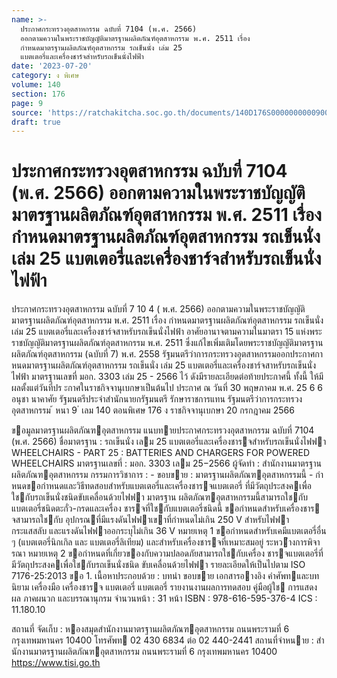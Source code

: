 ```yaml
---
name: >-
  ประกาศกระทรวงอุตสาหกรรม ฉบับที่ 7104 (พ.ศ. 2566)
  ออกตามความในพระราชบัญญัติมาตรฐานผลิตภัณฑ์อุตสาหกรรม พ.ศ. 2511 เรื่อง
  กำหนดมาตรฐานผลิตภัณฑ์อุตสาหกรรม รถเข็นนั่ง เล่ม 25
  แบตเตอรี่และเครื่องชาร์จสำหรับรถเข็นนั่งไฟฟ้า
date: '2023-07-20'
category: ง พิเศษ
volume: 140
section: 176
page: 9
source: 'https://ratchakitcha.soc.go.th/documents/140D176S0000000000900.pdf'
draft: true
---
```


# ประกาศกระทรวงอุตสาหกรรม ฉบับที่ 7104 (พ.ศ. 2566) ออกตามความในพระราชบัญญัติมาตรฐานผลิตภัณฑ์อุตสาหกรรม พ.ศ. 2511 เรื่อง กำหนดมาตรฐานผลิตภัณฑ์อุตสาหกรรม รถเข็นนั่ง เล่ม 25 แบตเตอรี่และเครื่องชาร์จสำหรับรถเข็นนั่งไฟฟ้า

ประกาศกระทรวงอุตสาหกรรม ฉบับที่ 7 10 4 ( พ.ศ. 2566) ออกตามความในพระราชบัญญัติมาตรฐานผลิตภัณฑ์อุตสาหกรรม พ.ศ. 2511 เรื่อง กำหนดมาตรฐานผลิตภัณฑ์อุตสาหกรรม รถเข็นนั่ง เล่ม 25 แบตเตอรี่และเครื่องชาร์จสาหรับรถเข็นนั่งไฟฟ้า อาศัยอานาจตามความในมาตรา 15 แห่งพระราชบัญญัติมาตรฐานผลิตภัณฑ์อุตสาหกรรม พ.ศ. 2511 ซึ่งแก้ไขเพิ่มเติมโดยพระราชบัญญัติมาตรฐานผลิตภัณฑ์อุตสาหกรรม (ฉบับที่ 7) พ.ศ. 2558 รัฐมนตรีว่าการกระทรวงอุตสาหกรรมออกประกาศกาหนดมาตรฐานผลิตภัณฑ์อุตสาหกรรม รถเข็นนั่ง เล่ม 25 แบตเตอรี่และเครื่องชาร์จสาหรับรถเข็นนั่งไฟฟ้า มาตรฐานเลขที่ มอก. 3303 เล่ม 25 - 2566 ไว้ ดังมีรายละเอียดต่อท้ายประกาศนี้ ทั้งนี้ ให้มีผลตั้งแต่วันที่ปร ะกาศในราชกิจจานุเบกษาเป็นต้นไป ประกาศ ณ วันที่ 30 พฤษภาคม พ.ศ. 25 6 6 อนุชา นาคาศัย รัฐมนตรีประจำสำนักนายกรัฐมนตรี รักษาราชการแทน รัฐมนตรีว่าการกระทรวงอุตสาหกรรม ้ หนา 9 ่ เลม 140 ตอนพิเศษ 176 ง ราชกิจจานุเบกษา 20 กรกฎาคม 2566

ขอมูลมาตรฐานผลิตภัณฑอุตสาหกรรม แนบทายประกาศกระทรวงอุตสาหกรรม ฉบับที่ 7104 (พ.ศ. 2566) ชื่อมาตรฐาน : รถเข็นนั่ง เลม 25 แบตเตอรี่และเครื่องชารจสําหรับรถเข็นนั่งไฟฟา WHEELCHAIRS - PART 25 : BATTERIES AND CHARGERS FOR POWERED WHEELCHAIRS มาตรฐานเลขที่ : มอก. 3303 เลม 25−2566 ผู้จัดทํา : สํานักงานมาตรฐานผลิตภัณฑอุตสาหกรรม กรรมการวิชาการ : - ขอบขาย : มาตรฐานผลิตภัณฑอุตสาหกรรมนี้ - กําหนดขอกําหนดและวิธีทดสอบสําหรับแบตเตอรี่และเครื่องชารจแบตเตอรี่ ที่มีวัตถุประสงคเพื่อใชกับรถเข็นนั่งชนิดขับเคลื่อนด้วยไฟฟา มาตรฐาน ผลิตภัณฑอุตสาหกรรมนี้สามารถใชกับแบตเตอรี่ชนิดตะกั่ว-กรดและเครื่อง ชารจที่ใชกับแบตเตอรี่ชนิดนี้ ขอกําหนดสําหรับเครื่องชาร จสามารถใชกับ อุปกรณที่มีแรงดันไฟฟาเขาที่กําหนดไม่เกิน 250 V สําหรับไฟฟา กระแสสลับ และแรงดันไฟฟาออกระบุไม่เกิน 36 V หมายเหตุ 1 ขอกําหนดสําหรับเคมีแบตเตอรี่อื่น ๆ (แบตเตอรี่นิกเกิล และ แบตเตอรี่ลิเทียม) และสําหรับเครื่องชารจที่เหมาะสมอยู่ ระหวำงการพิจารณา หมายเหตุ 2 ขอกําหนดที่เกี่ยวของกับความปลอดภัยสามารถใชกับเครื่อง ชารจแบตเตอรี่ที่มีวัตถุประสงคเพื่อใชกับรถเข็นนั่งชนิด ขับเคลื่อนด้วยไฟฟา รายละเอียดให้เป็นไปตาม ISO 7176-25:2013 ขอ 1. เนื้อหาประกอบด้วย : บทนํา ขอบขาย เอกสารอางอิง คําศัพทและบทนิยาม เครื่องมือ เครื่องชารจ แบตเตอรี่ แบตเตอรี่ รายงานงานผลการทดสอบ คู่มือผู้ใช การแสดงผล ภาคผนวก และบรรณานุกรม จํานวนหน้า : 31 หน้า ISBN : 978-616-595-376-4 ICS : 11.180.10

สถานที่ จัดเก็บ : หองสมุดสํานักงานมาตรฐานผลิตภัณฑอุตสาหกรรม ถนนพระรามที่ 6 กรุงเทพมหานคร 10400 โทรศัพท 02 430 6834 ต่อ 02 440-2441 สถานที่จําหนาย : สํานักงานมาตรฐานผลิตภัณฑอุตสาหกรรม ถนนพระรามที่ 6 กรุงเทพมหานคร 10400 https://www.tisi.go.th
